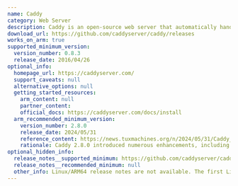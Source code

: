 ```yaml
---
name: Caddy
category: Web Server
description: Caddy is an open-source web server that automatically handles HTTPS, simplifying web deployment with its easy configuration and built-in security features.
download_url: https://github.com/caddyserver/caddy/releases
works_on_arm: true
supported_minimum_version:
  version_number: 0.8.3
  release_date: 2016/04/26
optional_info:
  homepage_url: https://caddyserver.com/
  support_caveats: null
  alternative_options: null
  getting_started_resources:
    arm_content: null
    partner_content:
    official_docs: https://caddyserver.com/docs/install
  arm_recommended_minimum_version:
    version_number: 2.8.0
    release_date: 2024/05/31
    reference_content: https://news.tuxmachines.org/n/2024/05/31/Caddy_2_8_Web_Server_Is_Here_with_Many_Improvements.shtml
    rationale: Caddy 2.8.0 introduced numerous enhancements, including support for ACME Renewal Information (ARI) and proxying to backends over HTTP/3. While these improvements are not exclusively targeted at Arm architectures, they contribute to overall performance and feature set enhancements that benefit deployments on Arm-based servers.
optional_hidden_info:
  release_notes__supported_minimum: https://github.com/caddyserver/caddy/releases/tag/v0.8.3
  release_notes__recommended_minimum: null
  other_info: Linux/ARM64 release notes are not available. The first Linux/ARM64 tar is available in version 0.8.3.
---
```

